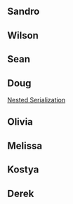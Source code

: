## Sandro
## Wilson
## Sean
## Doug
[Nested Serialization](./serialization.ipynb)
## Olivia
## Melissa
## Kostya
## Derek
